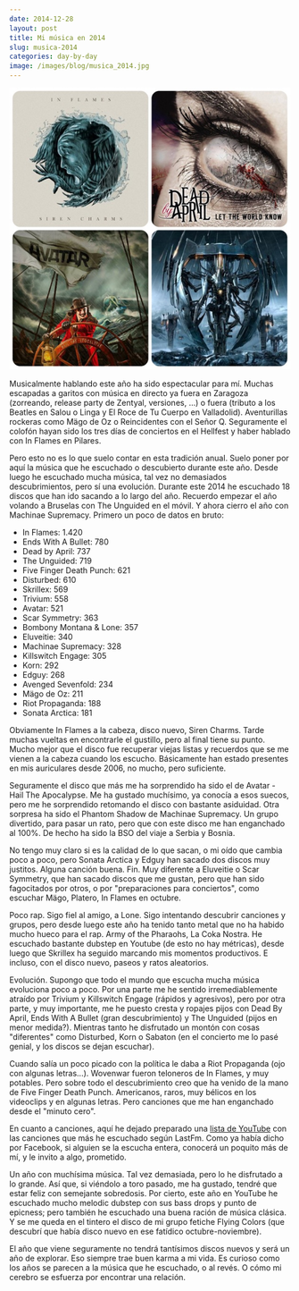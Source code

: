 ```yaml
---
date: 2014-12-28
layout: post
title: Mi música en 2014
slug: musica-2014
categories: day-by-day
image: /images/blog/musica_2014.jpg
---
```

[![Mi música en 2014](/images/blog/musica_2014.jpg)](/images/blog/musica_2014.jpg)

Musicalmente hablando este año ha sido espectacular para mí. Muchas escapadas a garitos con música en directo ya fuera en Zaragoza (zorreando, release party de Zentyal, versiones, ...) o fuera (tributo a los Beatles en Salou o Linga y El Roce de Tu Cuerpo en Valladolid). Aventurillas rockeras como Mägo de Oz o Reincidentes con el Señor Q. Seguramente el colofón hayan sido los tres días de conciertos en el Hellfest y haber hablado con In Flames en Pilares.

Pero esto no es lo que suelo contar en esta tradición anual. Suelo poner por aquí la música que he escuchado o descubierto durante este año. Desde luego he escuchado mucha música, tal vez no demasiados descubrimientos, pero sí una evolución. Durante este 2014 he escuchado 18 discos que han ido sacando a lo largo del año. Recuerdo empezar el año volando a Bruselas con The Unguided en el móvil. Y ahora cierro el año con Machinae Supremacy. Primero un poco de datos en bruto:
- In Flames: 1.420
- Ends With A Bullet: 780
- Dead by April: 737
- The Unguided: 719
- Five Finger Death Punch: 621
- Disturbed: 610
- Skrillex: 569
- Trivium: 558
- Avatar: 521
- Scar Symmetry: 363
- Bombony Montana & Lone: 357
- Eluveitie: 340
- Machinae Supremacy: 328
- Killswitch Engage: 305
- Korn: 292
- Edguy: 268
- Avenged Sevenfold: 234
- Mägo de Oz: 211
- Riot Propaganda: 188
- Sonata Arctica: 181

Obviamente In Flames a la cabeza, disco nuevo, Siren Charms. Tarde muchas vueltas en encontrarle el gustillo, pero al final tiene su punto. Mucho mejor que el disco fue recuperar viejas listas y recuerdos que se me vienen a la cabeza cuando los escucho. Básicamente han estado presentes en mis auriculares desde 2006, no mucho, pero suficiente.

Seguramente el disco que más me ha sorprendido ha sido el de Avatar - Hail The Apocalypse. Me ha gustado muchísimo, ya conocía a esos suecos, pero me he sorprendido retomando el disco con bastante asiduidad. Otra sorpresa ha sido el Phantom Shadow de Machinae Supremacy. Un grupo divertido, para pasar un rato, pero que con este disco me han enganchado al 100%. De hecho ha sido la BSO del viaje a Serbia y Bosnia.

No tengo muy claro si es la calidad de lo que sacan, o mi oído que cambia poco a poco, pero Sonata Arctica y Edguy han sacado dos discos muy justitos. Alguna canción buena. Fin. Muy diferente a Eluveitie o Scar Symmetry, que han sacado discos que me gustan, pero que han sido fagocitados por otros, o por "preparaciones para conciertos", como escuchar Mägo, Platero, In Flames en octubre.

Poco rap. Sigo fiel al amigo, a Lone. Sigo intentando descubrir canciones y grupos, pero desde luego este año ha tenido tanto metal que no ha habido mucho hueco para el rap. Army of the Pharaohs, La Coka Nostra. He escuchado bastante dubstep en Youtube (de esto no hay métricas), desde luego que Skrillex ha seguido marcando mis momentos productivos. E incluso, con el disco nuevo, paseos y ratos aleatorios.

Evolución. Supongo que todo el mundo que escucha mucha música evoluciona poco a poco. Por una parte me he sentido irremediablemente atraído por Trivium y Killswitch Engage (rápidos y agresivos), pero por otra parte, y muy importante, me he puesto cresta y ropajes pijos con Dead By April, Ends With A Bullet (gran descubrimiento) y The Unguided (pijos en menor medida?). Mientras tanto he disfrutado un montón con cosas "diferentes" como Disturbed, Korn o Sabaton (en el concierto me lo pasé genial, y los discos se dejan escuchar).

Cuando salía un poco picado con la política le daba a Riot Propaganda (ojo con algunas letras...). Wovenwar fueron teloneros de In Flames, y muy potables. Pero sobre todo el descubrimiento creo que ha venido de la mano de Five Finger Death Punch. Americanos, raros, muy bélicos en los videoclips y en algunas letras. Pero canciones que me han enganchado desde el "minuto cero".

En cuanto a canciones, aquí he dejado preparado una [lista de YouTube](http://youtu.be/gGXRNCyZZhs?list=PLfOOyf9Nloa-2UsWCb8jJuDk2lZklXtmY "Canciones más escuchadas en 2014") con las canciones que más he escuchado según LastFm. Como ya había dicho por Facebook, si alguien se la escucha entera, conocerá un poquito más de mí, y le invito a algo, prometido.

Un año con muchísima música. Tal vez demasiada, pero lo he disfrutado a lo grande. Así que, si viéndolo a toro pasado, me ha gustado, tendré que estar feliz con semejante sobredosis. Por cierto, este año en YouTube he escuchado mucho melodic dubstep con sus bass drops y punto de epicness; pero también he escuchado una buena ración de música clásica. Y se me queda en el tintero el disco de mi grupo fetiche Flying Colors (que descubrí que había disco nuevo en ese fatídico octubre-noviembre).

El año que viene seguramente no tendrá tantísimos discos nuevos y será un año de explorar. Eso siempre trae buen karma a mi vida. Es curioso como los años se parecen a la música que he escuchado, o al revés. O cómo mi cerebro se esfuerza por encontrar una relación.

